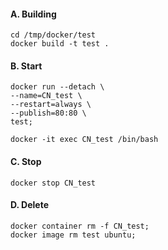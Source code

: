 #### A. Building
```
cd /tmp/docker/test
docker build -t test .
```



#### B. Start
```
docker run --detach \
--name=CN_test \
--restart=always \
--publish=80:80 \
test;

docker -it exec CN_test /bin/bash
```


#### C. Stop
```
docker stop CN_test
```


#### D. Delete
```
docker container rm -f CN_test;
docker image rm test ubuntu;
```
